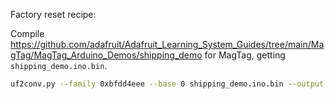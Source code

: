 Factory reset recipe:

Compile https://github.com/adafruit/Adafruit_Learning_System_Guides/tree/main/MagTag/MagTag_Arduino_Demos/shipping_demo for MagTag, getting `shipping_demo.ino.bin`.

```sh
uf2conv.py --family 0xbfdd4eee --base 0 shipping_demo.ino.bin --output MagTag-Factory-Reset.uf2`
```
